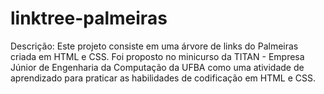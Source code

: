 # linktree-palmeiras
Descrição: Este projeto consiste em uma árvore de links do Palmeiras criada em HTML e CSS. Foi proposto no minicurso da TITAN - Empresa Júnior de Engenharia da Computação da UFBA como uma atividade de aprendizado para praticar as habilidades de codificação em HTML e CSS.
